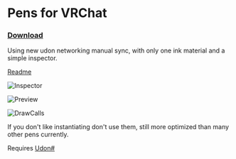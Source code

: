 # Pens for VRChat
### [Download](https://github.com/z3y/vertex-color-pens/archive/refs/heads/main.zip)
Using new udon networking manual sync, with only one ink material and a simple inspector.

[Readme](https://github.com/z3y/vertex-color-pens/blob/main/readme.txt)

![Inspector](https://i.imgur.com/RmLG0mO.png)

![Preview](https://i.imgur.com/CvJOy5f.png)


![DrawCalls](https://i.imgur.com/unOwaKy.png)

If you don't like instantiating don't use them, still more optimized than many other pens currently.

Requires [Udon#](https://github.com/MerlinVR/UdonSharp)
